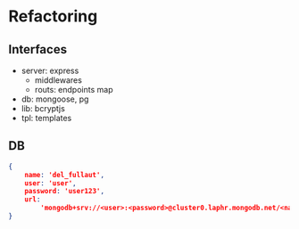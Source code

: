 # Refactoring

## Interfaces
- server: express 
    - middlewares
    - routs: endpoints map
- db: mongoose, pg
- lib: bcryptjs
- tpl: templates

## DB
```json
{
    name: 'del_fullaut',
    user: 'user',
    password: 'user123',
    url:
        'mongodb+srv://<user>:<password>@cluster0.laphr.mongodb.net/<name>?retryWrites=true&w=majority',
}
```